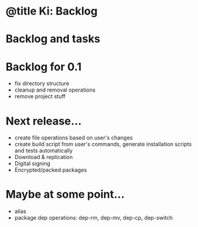 # @title Ki: Backlog
# Backlog and tasks

# Backlog for 0.1
* fix directory structure
* cleanup and removal operations
* remove project stuff

# Next release...
* create file operations based on user's changes
* create build script from user's commands, generate installation scripts and tests automatically
* Download & replication
* Digital signing
* Encrypted/packed packages

# Maybe at some point...
* alias
* package dep operations: dep-rm, dep-mv, dep-cp, dep-switch
